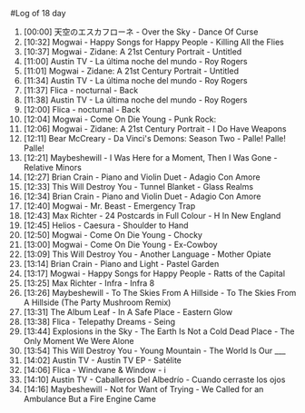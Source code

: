 #Log of 18 day

1. [00:00] 天空のエスカフローネ - Over the Sky - Dance Of Curse
1. [10:32] Mogwai - Happy Songs for Happy People - Killing All the Flies
1. [10:37] Mogwai - Zidane: A 21st Century Portrait - Untitled
1. [11:00] Austin TV - La última noche del mundo - Roy Rogers
1. [11:01] Mogwai - Zidane: A 21st Century Portrait - Untitled
1. [11:34] Austin TV - La última noche del mundo - Roy Rogers
1. [11:37] Flica - nocturnal - Back
1. [11:38] Austin TV - La última noche del mundo - Roy Rogers
1. [12:00] Flica - nocturnal - Back
1. [12:04] Mogwai - Come On Die Young - Punk Rock:
1. [12:06] Mogwai - Zidane: A 21st Century Portrait - I Do Have Weapons
1. [12:11] Bear McCreary - Da Vinci's Demons: Season Two - Palle! Palle! Palle!
1. [12:21] Maybeshewill - I Was Here for a Moment, Then I Was Gone - Relative Minors
1. [12:27] Brian Crain - Piano and Violin Duet - Adagio Con Amore
1. [12:33] This Will Destroy You - Tunnel Blanket - Glass Realms
1. [12:34] Brian Crain - Piano and Violin Duet - Adagio Con Amore
1. [12:40] Mogwai - Mr. Beast - Emergency Trap
1. [12:43] Max Richter - 24 Postcards in Full Colour - H In New England
1. [12:45] Helios - Caesura - Shoulder to Hand
1. [12:50] Mogwai - Come On Die Young - Chocky
1. [13:00] Mogwai - Come On Die Young - Ex-Cowboy
1. [13:09] This Will Destroy You - Another Language - Mother Opiate
1. [13:14] Brian Crain - Piano and Light - Pastel Garden
1. [13:17] Mogwai - Happy Songs for Happy People - Ratts of the Capital
1. [13:25] Max Richter - Infra - Infra 8
1. [13:26] Maybeshewill - To The Skies From A Hillside - To The Skies From A Hillside (The Party Mushroom Remix)
1. [13:31] The Album Leaf - In A Safe Place - Eastern Glow
1. [13:38] Flica - Telepathy Dreams - Seing
1. [13:44] Explosions in the Sky - The Earth Is Not a Cold Dead Place - The Only Moment We Were Alone
1. [13:54] This Will Destroy You - Young Mountain - The World Is Our ___
1. [14:02] Austin TV - Austin TV EP - Satélite
1. [14:06] Flica - Windvane & Window - i
1. [14:10] Austin TV - Caballeros Del Albedrío - Cuando cerraste los ojos
1. [14:16] Maybeshewill - Not for Want of Trying - We Called for an Ambulance But a Fire Engine Came

